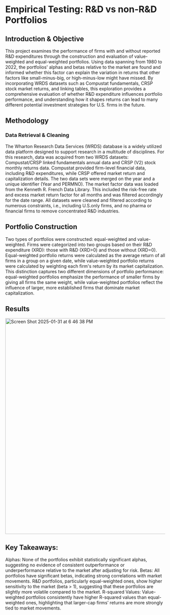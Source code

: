 # Empirical Testing: R&D vs non-R&D Portfolios

## Introduction & Objective

This project examines the performance of firms with and without reported R&D expenditures through the construction and evaluation of value-weighted and equal-weighted portfolios. Using data spanning from 1980 to 2022, the portfolios' alphas and betas relative to the market are found and informed whether this factor can explain the variation in returns that other factors like small-minus-big, or high-minus-low might have missed. By incorporating WRDS datasets such as Compustat fundamentals, CRSP stock market returns, and linking tables, this exploration provides a comprehensive evaluation of whether R&D expenditure influences portfolio performance, and understanding how it shapes returns can lead to many different potential investment strategies for U.S. firms in the future.

## Methodology
### Data Retrieval & Cleaning
The Wharton Research Data Services (WRDS) database is a widely utilized data platform designed to support research in a multitude of disciplines. For this research, data was acquired from two WRDS datasets: Compustat/CRSP linked fundamentals annual data and CRSP (V2) stock monthly returns data. Compustat provided firm-level financial data, including R&D expenditures, while CRSP offered market return and capitalization details. The two data sets were merged on the year and a unique identifier (Year and PERMNO). The market factor data was loaded from the Kenneth R. French Data Library. This included the risk-free rate and excess market return factor for all months and was filtered accordingly for the date range. All datasets were cleaned and filtered according to numerous constraints, i.e.,  including U.S.only firms, and no pharma or financial firms to remove concentrated R&D industries.

## Portfolio Construction
Two types of portfolios were constructed: equal-weighted and value-weighted. Firms were categorized into two groups based on their R&D expenditure (XRD): those with R&D (XRD>0) and those without (XRD=0). Equal-weighted portfolio returns were calculated as the average return of all firms in a group on a given date, while value-weighted portfolio returns were calculated by weighting each firm's return by its market capitalization. This distinction captures two different dimensions of portfolio performance: equal-weighted portfolios emphasize the performance of smaller firms by giving all firms the same weight, while value-weighted portfolios reflect the influence of larger, more established firms that dominate market capitalization.

## Results 
<img width="681" alt="Screen Shot 2025-01-31 at 6 46 38 PM" src="https://github.com/user-attachments/assets/0bd492f0-1298-4b6a-adbc-00d49d74cb33" />

## Key Takeaways:
Alphas: None of the portfolios exhibit statistically significant alphas, suggesting no evidence of consistent outperformance or underperformance relative to the market after adjusting for risk.
Betas: All portfolios have significant betas, indicating strong correlations with market movements. R&D portfolios, particularly equal-weighted ones, show higher sensitivity to the market (beta > 1), suggesting that these portfolios are slightly more volatile compared to the market.
R-squared Values: Value-weighted portfolios consistently have higher R-squared values than equal-weighted ones, highlighting that larger-cap firms’ returns are more strongly tied to market movements.


